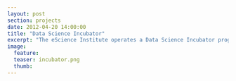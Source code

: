 ```yaml
---
layout: post
section: projects
date: 2012-04-20 14:00:00
title: "Data Science Incubator"
excerpt: "The eScience Institute operates a Data Science Incubator program designed to facilitate short-term, technically deep collaborations between data scientists and domain scientists."
image:
  feature:
  teaser: incubator.png
  thumb:
---
```



